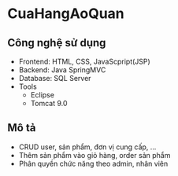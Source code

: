# CuaHangAoQuan
## Công nghệ sử dụng
- Frontend: HTML, CSS, JavaScpript(JSP)
- Backend: Java SpringMVC
- Database: SQL Server
- Tools
	- Eclipse
	- Tomcat 9.0
## Mô tả
- CRUD user, sản phẩm, đơn vị cung cấp, ...
- Thêm sản phẩm vào giỏ hàng, order sản phẩm
- Phân quyền chức năng theo admin, nhân viên
